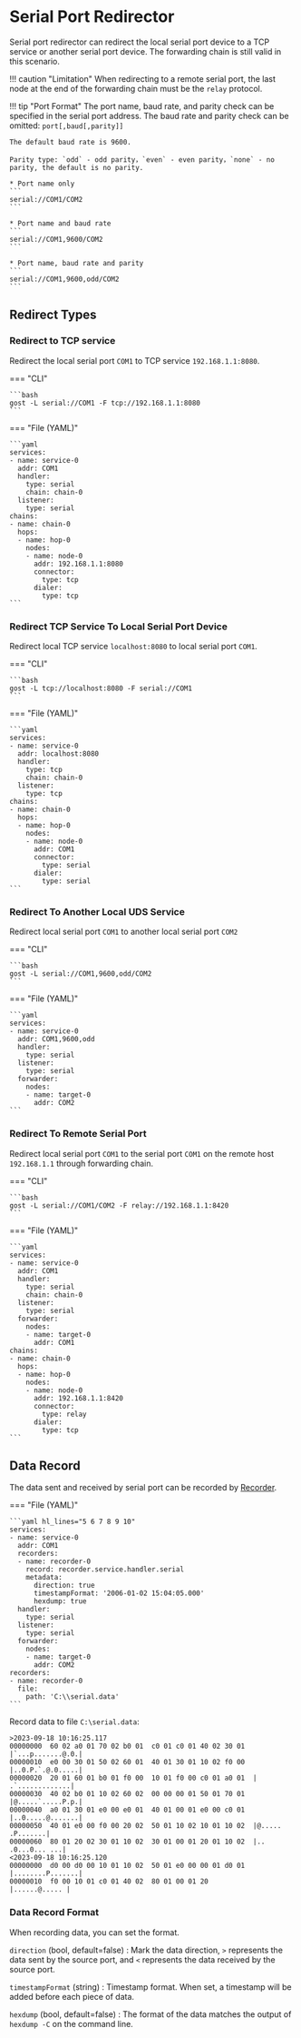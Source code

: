# Serial Port Redirector

Serial port redirector can redirect the local serial port device to a TCP service or another serial port device. The forwarding chain is still valid in this scenario.

!!! caution "Limitation"
	When redirecting to a remote serial port, the last node at the end of the forwarding chain must be the `relay` protocol.

!!! tip "Port Format"
	The port name, baud rate, and parity check can be specified in the serial port address. The baud rate and parity check can be omitted: `port[,baud[,parity]]`

	The default baud rate is 9600.

	Parity type: `odd` - odd parity，`even` - even parity，`none` - no parity, the default is no parity.

	* Port name only
	```
	serial://COM1/COM2
	```

	* Port name and baud rate
	```
	serial://COM1,9600/COM2
	```

	* Port name, baud rate and parity
	```
	serial://COM1,9600,odd/COM2
	```

## Redirect Types

### Redirect to TCP service

Redirect the local serial port `COM1` to TCP service `192.168.1.1:8080`.

=== "CLI"

	```bash
	gost -L serial://COM1 -F tcp://192.168.1.1:8080
	```

=== "File (YAML)"

    ```yaml
	services:
	- name: service-0
	  addr: COM1
	  handler:
		type: serial
		chain: chain-0
	  listener:
		type: serial
	chains:
	- name: chain-0
	  hops:
	  - name: hop-0
	    nodes:
		- name: node-0
		  addr: 192.168.1.1:8080
		  connector:
		    type: tcp
		  dialer:
		    type: tcp
	```

### Redirect TCP Service To Local Serial Port Device

Redirect local TCP service `localhost:8080` to local serial port `COM1`.

=== "CLI"

	```bash
	gost -L tcp://localhost:8080 -F serial://COM1
	```

=== "File (YAML)"

    ```yaml
	services:
	- name: service-0
	  addr: localhost:8080
	  handler:
		type: tcp
		chain: chain-0
	  listener:
		type: tcp
	chains:
	- name: chain-0
	  hops:
	  - name: hop-0
	    nodes:
		- name: node-0
		  addr: COM1
		  connector:
		    type: serial
		  dialer:
		    type: serial
	```

### Redirect To Another Local UDS Service

Redirect local serial port `COM1` to another local serial port `COM2`

=== "CLI"

	```bash
	gost -L serial://COM1,9600,odd/COM2
	```

=== "File (YAML)"

    ```yaml
	services:
	- name: service-0
	  addr: COM1,9600,odd
	  handler:
		type: serial
	  listener:
		type: serial
	  forwarder:
	    nodes:
		- name: target-0
		  addr: COM2
	```

### Redirect To Remote Serial Port

Redirect local serial port `COM1` to the serial port `COM1` on the remote host `192.168.1.1` through forwarding chain. 

=== "CLI"

	```bash
	gost -L serial://COM1/COM2 -F relay://192.168.1.1:8420
	```

=== "File (YAML)"

    ```yaml
	services:
	- name: service-0
	  addr: COM1
	  handler:
		type: serial
		chain: chain-0
	  listener:
		type: serial
	  forwarder:
	    nodes:
		- name: target-0
		  addr: COM1
	chains:
	- name: chain-0
	  hops:
	  - name: hop-0
		nodes:
		- name: node-0
		  addr: 192.168.1.1:8420
		  connector:
			type: relay
		  dialer:
			type: tcp
	```

## Data Record

The data sent and received by serial port can be recorded by [Recorder](/en/concepts/recorder/).

=== "File (YAML)"

    ```yaml hl_lines="5 6 7 8 9 10"
	services:
	- name: service-0
	  addr: COM1
	  recorders:
	  - name: recorder-0
	    record: recorder.service.handler.serial
		metadata:
		  direction: true
		  timestampFormat: '2006-01-02 15:04:05.000'
		  hexdump: true
	  handler:
		type: serial
	  listener:
		type: serial
	  forwarder:
	    nodes:
		- name: target-0
		  addr: COM2
	recorders:
	- name: recorder-0
	  file:
	    path: 'C:\\serial.data'
	```

Record data to file `C:\serial.data`:

```text
>2023-09-18 10:16:25.117
00000000  60 02 a0 01 70 02 b0 01  c0 01 c0 01 40 02 30 01  |`...p.......@.0.|
00000010  e0 00 30 01 50 02 60 01  40 01 30 01 10 02 f0 00  |..0.P.`.@.0.....|
00000020  20 01 60 01 b0 01 f0 00  10 01 f0 00 c0 01 a0 01  | .`.............|
00000030  40 02 b0 01 10 02 60 02  00 00 00 01 50 01 70 01  |@.....`.....P.p.|
00000040  a0 01 30 01 e0 00 e0 01  40 01 00 01 e0 00 c0 01  |..0.....@.......|
00000050  40 01 e0 00 f0 00 20 02  50 01 10 02 10 01 10 02  |@..... .P.......|
00000060  80 01 20 02 30 01 10 02  30 01 00 01 20 01 10 02  |.. .0...0... ...|
<2023-09-18 10:16:25.120
00000000  d0 00 d0 00 10 01 10 02  50 01 e0 00 00 01 d0 01  |........P.......|
00000010  f0 00 10 01 c0 01 40 02  80 01 00 01 20           |......@..... |
```

### Data Record Format

When recording data, you can set the format.

`direction` (bool, default=false)
:    Mark the data direction, `>` represents the data sent by the source port, and `<` represents the data received by the source port.

`timestampFormat` (string)
:    Timestamp format. When set, a timestamp will be added before each piece of data.

`hexdump` (bool, default=false)
:    The format of the data matches the output of `hexdump -C` on the command line.